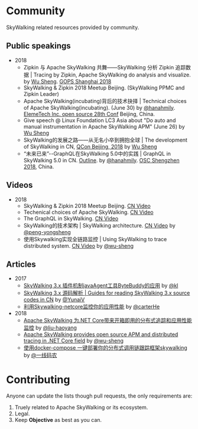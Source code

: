 # Community
SkyWalking related resources provided by community.

## Public speakings
- 2018
  * Zipkin 与 Apache SkyWalking 共舞——SkyWalking 分析 Zipkin 追踪数据 | Tracing by Zipkin, Apache SkyWalking do analysis and visualize. by [Wu Sheng](https://github.com/wu-sheng). [GOPS Shanghai 2018](https://www.bagevent.com/event/1450060)
  * SkyWalking & Zipkin 2018 Meetup Beijing. (SkyWalking PPMC and Zipkin Leader)
  * Apache SkyWalking(incubating)背后的技术抉择 | Technical choices of Apache SkyWalking(incubating). (June 30) by [@hanahmily](https://github.com/hanahmily). [ElemeTech Inc. open source 28th Conf](https://mp.weixin.qq.com/s/1ZkiJsU5PxurS6Lwea8UFQ) Beijing, China.
  * Give speech @ Linux Foundation LC3 Asia about "Do auto and manual instrumentation in Apache SkyWalking APM" (June 26) by [Wu Sheng](https://github.com/wu-sheng)
  * SkyWalking的发展之路——从无名小卒到拥抱全球 | The development of SkyWalking in CN, [QCon Beijing, 2018](https://2018.qconbeijing.com/presentation/445) by [Wu Sheng](https://github.com/wu-sheng)
  * “未来已来”--GraphQL在SkyWalking 5.0中的实践 | GraphQL in SkyWalking 5.0 in CN. [Outline](/vidoes/1.GraphQL-in-SkyWalking.md). by [@hanahmily](https://github.com/hanahmily). [OSC Shengzhen 2018](https://www.oschina.net/event/2274785), China.

## Videos
- 2018
  * SkyWalking & Zipkin 2018 Meetup Beijing. [CN Video](https://www.itdks.com/eventlist/detail/2375)
  * Techenical choices of Apache SkyWalking. [CN Video](https://www.itdks.com/dakalive/detail/13626)
  * The GraphQL in SkyWalking. [CN Video](https://www.itdks.com/dakalive/detail/10557)
  * SkyWalking的技术架构 | SkyWalking architecture. [CN Video](http://www.itdks.com/dakalive/detail/9913) by [@peng-yongsheng](https://github.com/peng-yongsheng)
  * 使用Skywalking实现全链路监控 | Using SkyWalking to trace distributed system. [CN Video](http://www.itdks.com/dakalive/detail/6179) by [@wu-sheng](https://github.com/wu-sheng)

## Articles
- 2017
  * [SkyWalking 3.x 插件机制javaAgent工具ByteBuddy的应用](http://www.kailing.pub/article/index/arcid/178.html) by [@kl](https://github.com/klboke)
  * [SkyWalking 3.x 源码解析 | Guides for reading SkyWalking 3.x source codes in CN](http://www.iocoder.cn/categories/SkyWalking/) by [@YunaiV](https://github.com/YunaiV)
  * [利用Skywalking-netcore监控你的应用性能](https://www.jianshu.com/p/3ddd986c7581) by [@carterHe](https://github.com/carterHe)
- 2018
  * [Apache SkyWalking 为.NET Core带来开箱即用的分布式追踪和应用性能监控](http://blog.liuhaoyang.me/skywalking/2018/05/23/skywalking-dotnet-v02-release/) by [@liu-haoyang](https://github.com/liuhaoyang)
  * [Apache SkyWalking provides open source APM and distributed tracing in .NET Core field](https://medium.com/@AsfSkyWalking/apache-skywalking-provides-open-source-apm-and-distributed-tracing-in-net-core-field-ee4eca9f4f54) by [@wu-sheng](https://github.com/wu-sheng)
   * [使用docker-compose 一键部署你的分布式调用链跟踪框架skywalking](https://www.cnblogs.com/huangxincheng/p/9666930.html) by [@一线码农](https://www.cnblogs.com/huangxincheng)

# Contributing
Anyone can update the lists though pull requests, the only requirements are: 
1. Truely related to Apache SkyWalking or its ecosystem.
1. Legal.
1. Keep **Objective** as best as you can.
